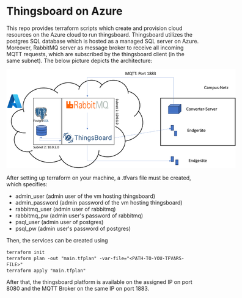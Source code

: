 # Thingsboard on Azure

This repo provides terraform scripts which create and provision cloud resources on the Azure cloud to run thingsboard. Thingsboard utilizes the postgres SQL database which is hosted as a managed SQL server on Azure. Moreover, RabbitMQ server as message broker to receive all incoming MQTT requests, which are subscribed by the thingsboard client (in the same subnet). The below picture depicts the architecture:


<img
  src="architecture.png"
  alt="Alt text"
  title="Optional title"
  style="display: inline-block; margin: 0 auto; max-width: 600px">


After setting up terraform on your machine, a .tfvars file must be created, which specifies:
- admin_user (admin user of the vm hosting thingsboard)
- admin_password (admin password of the vm hosting thingsboard)
- rabbitmq_user (admin user of rabbitmq)
- rabbitmq_pw (admin user's password of rabbitmq)
- psql_user (admin user of postgres)
- psql_pw (admin user's password of postgres)


Then, the services can be created using 
```
terraform init
terraform plan -out "main.tfplan" -var-file="<PATH-TO-YOU-TFVARS-FILE>"
terraform apply "main.tfplan"
```

After that, the thingsboard platform is available on the assigned IP on port 8080 and the MQTT Broker on the same IP on port 1883.